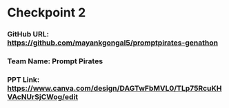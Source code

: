 # Checkpoint 2

### GitHub URL: https://github.com/mayankgongal5/promptpirates-genathon

### Team Name: Prompt Pirates

### PPT Link: https://www.canva.com/design/DAGTwFbMVL0/TLp75RcuKHVAcNUrSjCWog/edit
